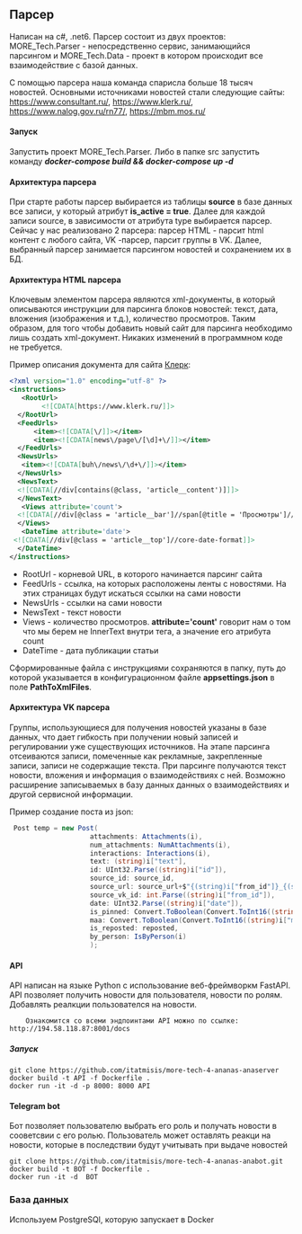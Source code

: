 



## Парсер

Написан на c#, .net6. Парсер состоит из двух проектов: MORE_Tech.Parser  - непосредственно сервис, занимающийся парсингом и MORE_Tech.Data - проект в котором происходит все взаимодействие с базой данных. 

С помощью парсера наша команда спарисла больше 18 тысяч новостей. Основными источниками новостей стали следующие сайты: https://www.consultant.ru/, https://www.klerk.ru/, 
https://www.nalog.gov.ru/rn77/, https://mbm.mos.ru/

#### Запуск

Запустить проект MORE_Tech.Parser. Либо в папке src запустить команду ***docker-compose build && docker-compose up -d***



#### Архитектура парсера

При старте работы парсер выбирается из таблицы **source** в базе данных все записи, у который атрибут **is_active = true**. Далее для каждой записи source, в зависимости от атрибута type выбирается парсер. Сейчас у нас реализовано 2 парсера: парсер HTML  - парсит html контент с любого сайта, VK -парсер, парсит группы в  VK. Далее, выбранный парсер занимается парсингом новостей и сохранением их в БД.

#### Архитектура HTML парсера

Ключевым элементом парсера являются xml-документы, в который описываются инструкции для парсинга блоков новостей: текст, дата, вложения (изображения  и т.д.), количество просмотров. Таким образом, для того чтобы добавить новый сайт для парсинга необходимо лишь создать xml-документ. Никаких изменений в программном коде не требуется.

Пример описания документа для сайта [Клерк](https://www.klerk.ru/buh/):

```xml
<?xml version="1.0" encoding="utf-8" ?>
<instructions>
   <RootUrl>
  		<![CDATA[https://www.klerk.ru/]]>
  </RootUrl>
  <FeedUrls>
	  <item><![CDATA[\/]]></item>
	  <item><![CDATA[news\/page\/[\d]+\/]]></item>
  </FeedUrls>
  <NewsUrls>
   <item><![CDATA[buh\/news\/\d+\/]]></item>
  </NewsUrls>
  <NewsText>
  <![CDATA[//div[contains(@class, 'article__content')]]]>
  </NewsText>
   <Views attribute='count'>
  <![CDATA[//div[@class = 'article__bar']//span[@title = 'Просмотры']//core-count-format]]>
  </Views>
   <DateTime attribute='date'>
 <![CDATA[//div[@class = 'article__top']//core-date-format]]>
  </DateTime>
</instructions>
```



- RootUrl - корневой URL, в которого начинается парсинг сайта
- FeedUrls - ссылка, на которых расположены ленты с новостями. На этих страницах будут искаться ссылки на сами новости
- NewsUrls - ссылки на сами новости
- NewsText - текст новости
- Views - количество просмотров. **attribute='count'** говорит нам о том что мы берем не InnerText внутри тега, а значение его атрибута count
- DateTime - дата публикации статьи



Сформированные файла с инструкциями сохраняются в папку, путь до которой указывается в конфигурационном файле **appsettings.json** в поле **PathToXmlFiles**.


#### Архитектура VK парсера

Группы, использующиеся для получения новостей указаны в базе данных, что дает гибкость при получении новый записей и регулировании уже существующих источников. На этапе парсинга отсеиваются записи, помеченные как рекламные, закрепленные записи, записи не содержащие текста. 
При парсинге получаются текст новости, вложения и информация о взаимодействиях с ней. Возможно расширение записываемых в базу данных данных о взаимодействиях и другой сервисной информации. 

Пример создание поста из json:

```csharp
 Post temp = new Post(
                    attachments: Attachments(i),
                    num_attachments: NumAttachments(i),
                    interactions: Interactions(i),
                    text: (string)i["text"],
                    id: UInt32.Parse((string)i["id"]),
                    source_id: source_id,
                    source_url: source_url+$"{(string)i["from_id"]}_{(string)i["id"]}",
                    source_vk_id: int.Parse((string)i["from_id"]),
                    date: UInt32.Parse((string)i["date"]),
                    is_pinned: Convert.ToBoolean(Convert.ToInt16((string)i["is_pinned"])),
                    maa: Convert.ToBoolean(Convert.ToInt16((string)i["marked_as_ads"])),
                    is_reposted: reposted,
                    by_person: IsByPerson(i)
                    ); 
```

#### API

API написан на языке Python с использование веб-фреймворкм FastAPI. API позволяет получить новости для пользователя,
новости по ролям. Добавлять реалкции пользователся на новости.

```
	Ознакомится со всеми эндпоинтами API можно по ссылке: http://194.58.118.87:8001/docs
```

##### Запуск


```
git clone https://github.com/itatmisis/more-tech-4-ananas-anaserver
docker build -t API -f Dockerfile .
docker run -it -d -p 8000: 8000 API
```

#### Telegram bot

Бот позволяет пользователю выбрать его роль и получать новости в сооветсвии с его ролью. Пользователь может оставлять реакци на новости,
которые в последствии будут учитывать при выдаче новостей

```
git clone https://github.com/itatmisis/more-tech-4-ananas-anabot.git
docker build -t BOT -f Dockerfile .
docker run -it -d  BOT
```


### База данных

Используем PostgreSQl, которую запускает в Docker


